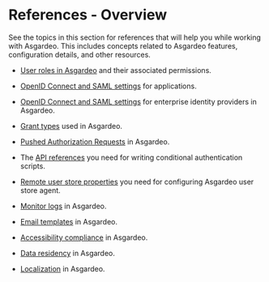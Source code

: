 # References - Overview

See the topics in this section for references that will help you while working with Asgardeo. This includes concepts related to Asgardeo features, configuration details, and other resources.

- [User roles in Asgardeo]({{base_path}}/references/user-management/user-roles/) and their associated permissions.

- [OpenID Connect and SAML settings]({{base_path}}/references/app-settings/) for applications.

- [OpenID Connect and SAML settings]({{base_path}}/references/idp-settings/) for enterprise identity providers in Asgardeo.

- [Grant types]({{base_path}}/references/grant-types/) used in Asgardeo.

- [Pushed Authorization Requests]({{base_path}}/references/pushed-authorization-requests/) in Asgardeo.

- The [API references]({{base_path}}/references/conditional-auth/api-reference/) you need for writing conditional authentication scripts.

- [Remote user store properties]({{base_path}}/references/remote-user-store/remote-user-store-properties/) you need for configuring Asgardeo user store agent.

- [Monitor logs]({{base_path}}/references/application-logs/) in Asgardeo.

- [Email templates]({{base_path}}/references/email-templates/) in Asgardeo.

- [Accessibility compliance]({{base_path}}/references/accessibility/) in Asgardeo.

- [Data residency]({{base_path}}/references/data-residency-in-asgardeo/) in Asgardeo.

- [Localization]({{base_path}}/references/localization-in-asgardeo/) in Asgardeo.
